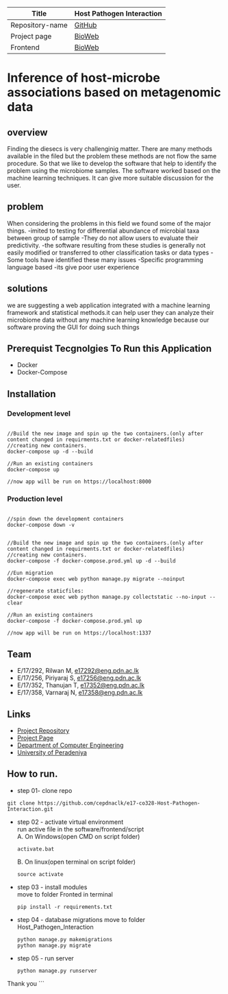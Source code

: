 |Title | Host Pathogen Interaction|
| ------ | ------ |
|Repository-name| [GitHub](https://github.com/cepdnaclk/e17-co328-Host-Pathogen-Interaction)|
|Project page| [BioWeb](https://cepdnaclk.github.io/e17-co328-Host-Pathogen-Interaction/)|
|Frontend| [BioWeb](https://bio2web.herokuapp.com/)|

[comment]: # "This is the standard layout for the project, but you can clean this and use your own template"

#  Inference of host-microbe associations based on metagenomic data

## overview
Finding the diesecs is very challenginig matter. There are many methods available in the filed but the problem these methods are not flow the same procedure. So that we like to develop the software that help to identify the problem using the microbiome samples. The software worked based on the machine learning techniques. It can give more suitable discussion for the user.
## problem
When considering the problems in this field we found some of the major things.
-imited to testing for differential abundance of microbial taxa between group of sample
-They do not allow users to evaluate their predictivity.
-the software resulting from these studies is generally not easily modified or transferred to other classification tasks or data types
-Some tools have identified these many issues
-Specific programming language based
-its give poor user experience
## solutions
we are suggesting a web application integrated with a machine learning framework and statistical methods.it can help user they can analyze their microbiome data without any machine learning knowledge because our software proving the GUI for doing such things

## Prerequist Tecgnolgies To Run this Application
- Docker
- Docker-Compose

## Installation


### Development level

```

//Build the new image and spin up the two containers.(only after content changed in requirments.txt or docker-relatedfiles)
//creating new containers.
docker-compose up -d --build

//Run an existing containers
docker-compose up 

//now app will be run on https://localhost:8000

```
### Production level

```

//spin down the development containers
docker-compose down -v


//Build the new image and spin up the two containers.(only after content changed in requirments.txt or docker-relatedfiles)
//creating new containers.
docker-compose -f docker-compose.prod.yml up -d --build

//Eun migration
docker-compose exec web python manage.py migrate --noinput

//regenerate staticfiles:
docker-compose exec web python manage.py collectstatic --no-input --clear

//Run an existing containers
docker-compose -f docker-compose.prod.yml up 

//now app will be run on https://localhost:1337

```

## Team
-  E/17/292, Rilwan M,  [e17292@eng.pdn.ac.lk](mailto:e17292@eng.pdn.ac.lk)
-  E/17/256, Piriyaraj S, [e17256@eng.pdn.ac.lk](mailto:e17256@eng.pdn.ac.lk)
-  E/17/352, Thanujan T, [e17352@eng.pdn.ac.lk](mailto:e17352@eng.pdn.ac.lk)
-  E/17/358, Varnaraj N, [e17358@eng.pdn.ac.lk](mailto:e17358@eng.pdn.ac.lk)



## Links
<!-- - [Project Page](https://cepdnaclk.github.io/e17-3yp) -->
- [Project Repository](https://github.com/cepdnaclk/e17-co328-Host-Pathogen-Interaction)
- [Project Page](https://cepdnaclk.github.io/e17-co328-Host-Pathogen-Interaction/)
- [Department of Computer Engineering](http://www.ce.pdn.ac.lk/)
- [University of Peradeniya](https://eng.pdn.ac.lk/)


## How to run.
- step 01- clone repo
```
git clone https://github.com/cepdnaclk/e17-co328-Host-Pathogen-Interaction.git
```
- step 02 - activate virtual environment<br/>
    run active file in the software/frontend/script<br/>
    A. On Windows(open CMD on script folder)
    ```
    activate.bat
    ```
    B. On linux(open terminal on script folder)
    ```
    source activate
    ```
- step 03 - install modules
    <br/>move to folder Fronted in terminal
    ```
    pip install -r requirements.txt
    ```
- step 04 - database migrations
    move to folder Host_Pathogen_Interaction
    ```
    python manage.py makemigrations
    python manage.py migrate
    ```
- step 05 - run server
    ```
    python manage.py runserver
Thank you
    ```

